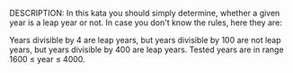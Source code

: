 DESCRIPTION:
In this kata you should simply determine, whether a given year is a leap year or not. In case you don't know the rules, here they are:

Years divisible by 4 are leap years,
but years divisible by 100 are not leap years,
but years divisible by 400 are leap years.
Tested years are in range 1600 ≤ year ≤ 4000.
